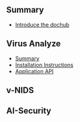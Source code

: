 ## Summary

* [Introduce the dochub](./INDEX.md)

## Virus Analyze

* [Summary](./virus_analyze/summary/summary.md)
* [Installation Instructions](./virus_analyze/2019-01-29-How-to-Install-application)
* [Application API](./virus_analyze/2019-01-29-Application-API.md)

## v-NIDS

## AI-Security
